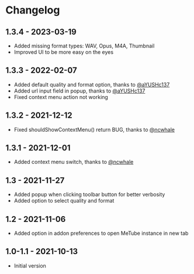 # Changelog

## 1.3.4 - 2023-03-19

- Added missing format types: WAV, Opus, M4A, Thumbnail
- Improved UI to be more easy on the eyes


## 1.3.3 - 2022-02-07

- Added default quality and format option, thanks to [@aYUSHc137](https://github.com/ayushc137)
- Added url input field in popup, thanks to [@aYUSHc137](https://github.com/ayushc137)
- Fixed context menu action not working

## 1.3.2 - 2021-12-12

- Fixed shouldShowContextMenu() return BUG, thanks to [@ncwhale](https://github.com/ncwhale)

## 1.3.1 - 2021-12-01

- Added context menu switch, thanks to [@ncwhale](https://github.com/ncwhale)
 
## 1.3 - 2021-11-27

- Added popup when clicking toolbar button for better verbosity
- Added option to select quality and format

## 1.2 - 2021-11-06

- Added option in addon preferences to open MeTube instance in new tab

## 1.0-1.1 - 2021-10-13

- Initial version
